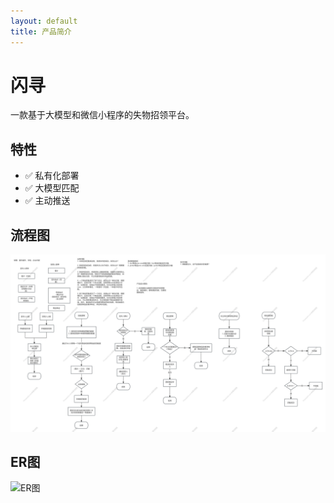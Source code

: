 ```yaml
---
layout: default
title: 产品简介
---
```


# 闪寻

一款基于大模型和微信小程序的失物招领平台。

## 特性
- ✅ 私有化部署
- ✅ 大模型匹配
- ✅ 主动推送

## 流程图
![流程图](./images/QFind.png)

## ER图
![ER图](./images/ER图.png)

